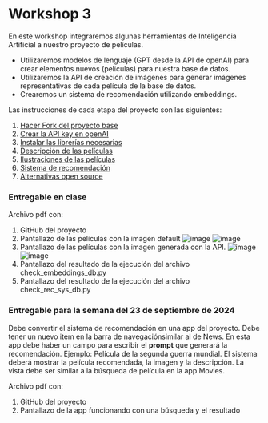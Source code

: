 # Workshop 3

En este workshop integraremos algunas herramientas de Inteligencia Artificial a nuestro proyecto de películas. 

- Utilizaremos modelos de lenguaje (GPT desde la API de openAI) para crear elementos nuevos (películas) para nuestra base de datos.
- Utilizaremos la API de creación de imágenes para generar imágenes representativas de cada película de la base de datos.
- Crearemos un sistema de recomendación utilizando embeddings.

Las instrucciones de cada etapa del proyecto son las siguientes:

1. [Hacer Fork del proyecto base](1_Fork_and_clone.md) 
2. [Crear la API key en openAI](2_openAIapikey.md)
3. [Instalar las librerías necesarias](3_Instalaciones.md)
4. [Descripción de las películas](4_movie_descriptions.md)
5. [Ilustraciones de las películas](5_movie_pictures.md)
6. [Sistema de recomendación](6_recommendation_system.md)
7. [Alternativas open source](7_open_source.md)

### Entregable en clase 

Archivo pdf con:

1. GitHub del proyecto
2. Pantallazo de las películas con la imagen default
 ![image](https://github.com/user-attachments/assets/be4795cb-e67b-48a9-a4cc-025096c5bc1d)
![image](https://github.com/user-attachments/assets/d83c0f4b-b46d-4a79-b0a8-366d2fb0bb0f)
4. Pantallazo de las películas con la imagen generada con la API.
![image](https://github.com/user-attachments/assets/0fb3ce1a-3977-4603-9695-7d15dbcaface)
![image](https://github.com/user-attachments/assets/0c3832c3-639d-4d68-b752-a3c62a0d76c9)
6. Pantallazo del resultado de la ejecución del archivo check_embeddings_db.py
7. Pantallazo del resultado de la ejecución del archivo check_rec_sys_db.py

### Entregable para la semana del 23 de septiembre de 2024

Debe convertir el sistema de recomendación en una app del proyecto. Debe tener un nuevo item en la barra de navegaciónsimilar al de News. En esta app debe haber un campo para escribir el __prompt__ que generará la recomendación. Ejemplo: Película de la segunda guerra mundial. El sistema deberá mostrar la película recomendada, la imagen y la descripción. La vista debe ser similar a la búsqueda de película en la app Movies.

Archivo pdf con:

1. GitHub del proyecto
2. Pantallazo de la app funcionando con una búsqueda y el resultado
